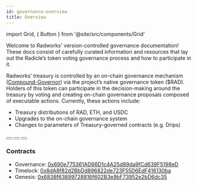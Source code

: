 ```yaml
---
id: governance-overview
title: Overview
---
```


import Grid, { Button } from '@site/src/components/Grid'

Welcome to Radworks' version-controlled governance documentation! These docs consist of carefully curated information
and resources that lay out the Radicle’s token voting governance process and how to participate in it.

Radworks’ treasury is controlled by an on-chain governance mechanism ([Compound-Governor](https://wiki.tally.xyz/docs/compound-governor)) via the project’s native governance token ($RAD). Holders of this token can participate in the decision-making around the treasury by voting and creating on-chain governance proposals composed of executable actions. Currently, these actions include:
* Treasury distributions of RAD, ETH, and USDC
* Upgrades to the on-chain governance system
* Changes to parameters of Treasury-governed contracts (e.g. Drips)

<Grid>
  <Button
    href="https://github.com/radicle-foundation/radworks-governance/blob/main/manual.md#proposal-process"
    title="Create a proposal"
    cta="Learn more about the RGP process"
  >
  </Button>
  <Button
    href="https://github.com/radicle-foundation/radworks-governance/blob/main/manual.md#voting"
    title="Vote on proposals"
    cta="Learn how to vote on-chain and off-chain"
  >
  </Button>
  <Button
    href="https://github.com/radicle-dev/radicle-governance/blob/main/manual.md#delegating"
    title="Delegate votes"
    cta="Learn how to delegate"
  >
  </Button>
</Grid>

### Contracts

* Governance: [0x690e775361AD66D1c4A25d89da9fCd639F5198eD](https://etherscan.io/address/0x690e775361AD66D1c4A25d89da9fCd639F5198eD)
* Timelock: [0x8dA8f82d2BbDd896822de723F55D6EdF416130ba](https://etherscan.io/address/0x8dA8f82d2BbDd896822de723F55D6EdF416130ba)
* Genesis: [0x6838f63899728816f602B3e9bF73952e2bD6dc35](https://etherscan.io/address/0x6838f63899728816f602B3e9bF73952e2bD6dc35)
